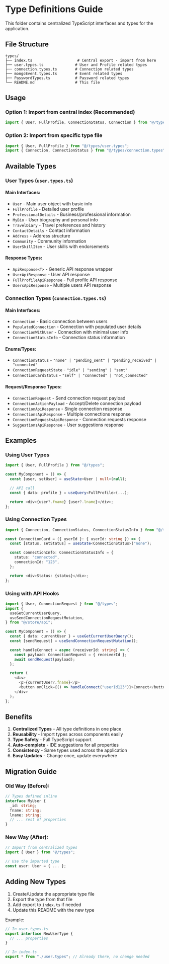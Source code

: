 # Type Definitions Guide

This folder contains centralized TypeScript interfaces and types for the application.

## File Structure

```
types/
├── index.ts                    # Central export - import from here
├── user.types.ts              # User and Profile related types
├── connection.types.ts        # Connection related types
├── mongoEvent.types.ts        # Event related types
├── PasswordTypes.ts           # Password related types
└── README.md                  # This file
```

## Usage

### Option 1: Import from central index (Recommended)

```typescript
import { User, FullProfile, ConnectionStatus, Connection } from "@/types";
```

### Option 2: Import from specific type file

```typescript
import { User, FullProfile } from "@/types/user.types";
import { Connection, ConnectionStatus } from "@/types/connection.types";
```

## Available Types

### User Types (`user.types.ts`)

#### Main Interfaces:

- `User` - Main user object with basic info
- `FullProfile` - Detailed user profile
- `ProfessionalDetails` - Business/professional information
- `MyBio` - User biography and personal info
- `TravelDiary` - Travel preferences and history
- `ContactDetails` - Contact information
- `Address` - Address structure
- `Community` - Community information
- `UserSkillItem` - User skills with endorsements

#### Response Types:

- `ApiResponse<T>` - Generic API response wrapper
- `UserApiResponse` - User API response
- `FullProfileApiResponse` - Full profile API response
- `UsersApiResponse` - Multiple users API response

### Connection Types (`connection.types.ts`)

#### Main Interfaces:

- `Connection` - Basic connection between users
- `PopulatedConnection` - Connection with populated user details
- `ConnectionWithUser` - Connection with minimal user info
- `ConnectionStatusInfo` - Connection status information

#### Enums/Types:

- `ConnectionStatus` - `"none" | "pending_sent" | "pending_received" | "connected"`
- `ConnectionRequestState` - `"idle" | "sending" | "sent"`
- `ConnectionCardStatus` - `"self" | "connected" | "not_connected"`

#### Request/Response Types:

- `ConnectionRequest` - Send connection request payload
- `ConnectionActionPayload` - Accept/Delete connection payload
- `ConnectionApiResponse` - Single connection response
- `ConnectionsApiResponse` - Multiple connections response
- `ConnectionRequestsApiResponse` - Connection requests response
- `SuggestionsApiResponse` - User suggestions response

## Examples

### Using User Types

```typescript
import { User, FullProfile } from "@/types";

const MyComponent = () => {
  const [user, setUser] = useState<User | null>(null);

  // API call
  const { data: profile } = useQuery<FullProfile>(...);

  return <div>{user?.fname} {user?.lname}</div>;
};
```

### Using Connection Types

```typescript
import { Connection, ConnectionStatus, ConnectionStatusInfo } from "@/types";

const ConnectionCard = ({ userId }: { userId: string }) => {
  const [status, setStatus] = useState<ConnectionStatus>("none");

  const connectionInfo: ConnectionStatusInfo = {
    status: "connected",
    connectionId: "123",
  };

  return <div>Status: {status}</div>;
};
```

### Using with API Hooks

```typescript
import { User, ConnectionRequest } from "@/types";
import {
  useGetCurrentUserQuery,
  useSendConnectionRequestMutation,
} from "@/store/api";

const MyComponent = () => {
  const { data: currentUser } = useGetCurrentUserQuery();
  const [sendRequest] = useSendConnectionRequestMutation();

  const handleConnect = async (receiverId: string) => {
    const payload: ConnectionRequest = { receiverId };
    await sendRequest(payload);
  };

  return (
    <div>
      <p>{currentUser?.fname}</p>
      <button onClick={() => handleConnect("userId123")}>Connect</button>
    </div>
  );
};
```

## Benefits

1. **Centralized Types** - All type definitions in one place
2. **Reusability** - Import types across components easily
3. **Type Safety** - Full TypeScript support
4. **Auto-complete** - IDE suggestions for all properties
5. **Consistency** - Same types used across the application
6. **Easy Updates** - Change once, update everywhere

## Migration Guide

### Old Way (Before):

```typescript
// Types defined inline
interface MyUser {
  _id: string;
  fname: string;
  lname: string;
  // ... rest of properties
}
```

### New Way (After):

```typescript
// Import from centralized types
import { User } from "@/types";

// Use the imported type
const user: User = { ... };
```

## Adding New Types

1. Create/Update the appropriate type file
2. Export the type from that file
3. Add export to `index.ts` if needed
4. Update this README with the new type

Example:

```typescript
// In user.types.ts
export interface NewUserType {
  // ... properties
}

// In index.ts
export * from "./user.types"; // Already there, no change needed
```
